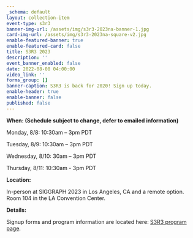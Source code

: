 ```yaml
---
_schema: default
layout: collection-item
event-type: s3r3
banner-img-url: /assets/img/s3r3-2023na-banner-1.jpg
card-img-url: /assets/img/s3r3-2023na-square-v2.jpg
enable-featured-banner: true
enable-featured-card: false
title: S3R3 2023
description: ''
event_banner_enabled: false
date: 2022-08-08 04:00:00
video_link: ''
forms_group: []
banner-caption: S3R3 is back for 2020! Sign up today.
enable-header: true
enable-banner: false
published: false
---
```

**When: (Schedule subject to change, defer to emailed information)**

Monday, 8/8: 10:30am – 3pm PDT

Tuesday, 8/9: 10:30am – 3pm PDT

Wednesday, 8/10: 30am – 3pm PDT

Thursday, 8/11: 10:30am - 3pm PDT

**Location:**

In-person at SIGGRAPH 2023 in Los Angeles, CA and a remote option. Room 104 in the LA Convention Center.

**Details:**

Signup forms and program information are located here: [S3R3 program page]().
